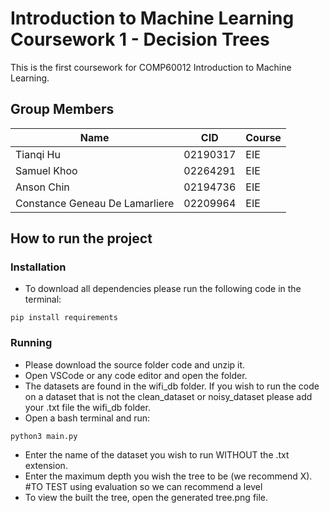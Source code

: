 # Introduction to Machine Learning Coursework 1 - Decision Trees

This is the first coursework for COMP60012 Introduction to Machine Learning.

## Group Members
| Name                              | CID        | Course |
|-----------------------------------|------------|--------|
| Tianqi Hu                         | 02190317   | EIE    |
| Samuel Khoo                       | 02264291   | EIE    |
| Anson Chin                        | 02194736   | EIE    |
| Constance Geneau De Lamarliere    | 02209964   | EIE    |

## How to run the project

### Installation
- To download all dependencies please run the following code in the terminal:
```
pip install requirements
```

### Running
- Please download the source folder code and unzip it.
- Open VSCode or any code editor and open the folder.
- The datasets are found in the wifi_db folder. If you wish to run the code on a dataset that is not the clean_dataset or noisy_dataset please add your .txt file the wifi_db folder.
- Open a bash terminal and run:
```
python3 main.py
```
- Enter the name of the dataset you wish to run WITHOUT the .txt extension.
- Enter the maximum depth you wish the tree to be (we recommend X). #TO TEST using evaluation so we can recommend a level
- To view the built the tree, open the generated tree.png file.

